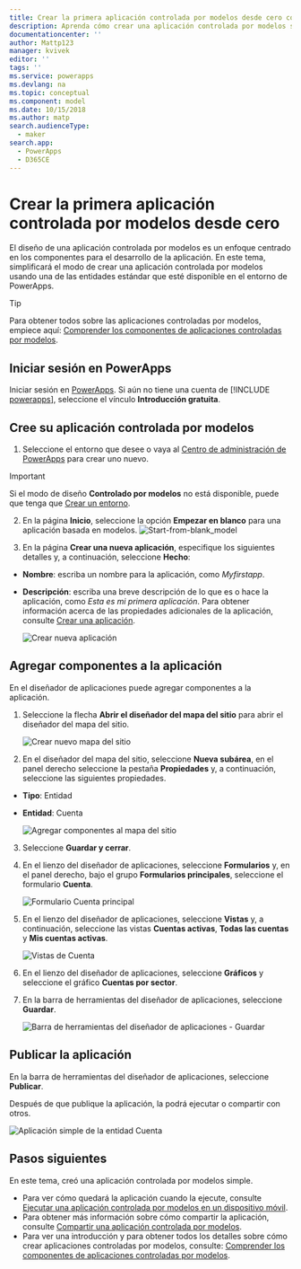 ```yaml
---
title: Crear la primera aplicación controlada por modelos desde cero con PowerApps | Microsoft Docs
description: Aprenda cómo crear una aplicación controlada por modelos simple
documentationcenter: ''
author: Mattp123
manager: kvivek
editor: ''
tags: ''
ms.service: powerapps
ms.devlang: na
ms.topic: conceptual
ms.component: model
ms.date: 10/15/2018
ms.author: matp
search.audienceType:
  - maker
search.app:
  - PowerApps
  - D365CE
---
```


# <a name="build-your-first-model-driven-app-from-scratch"></a>Crear la primera aplicación controlada por modelos desde cero
El diseño de una aplicación controlada por modelos es un enfoque centrado en los componentes para el desarrollo de la aplicación. En este tema, simplificará el modo de crear una aplicación controlada por modelos usando una de las entidades estándar que esté disponible en el entorno de PowerApps.

> [!TIP]
> Para obtener todos sobre las aplicaciones controladas por modelos, empiece aquí: [Comprender los componentes de aplicaciones controladas por modelos](model-driven-app-components.md). 

## <a name="sign-in-to-powerapps"></a>Iniciar sesión en PowerApps
Iniciar sesión en [PowerApps](https://web.powerapps.com/). Si aún no tiene una cuenta de [!INCLUDE [powerapps](../../includes/powerapps.md)], seleccione el vínculo **Introducción gratuita**. 

## <a name="create-your-model-driven-app"></a>Cree su aplicación controlada por modelos

1.  Seleccione el entorno que desee o vaya al [Centro de administración de PowerApps](https://admin.powerapps.com/) para crear uno nuevo.

  > [!IMPORTANT]
  > Si el modo de diseño **Controlado por modelos** no está disponible, puede que tenga que [Crear un entorno](https://docs.microsoft.com/powerapps/administrator/create-environment).   

2. En la página **Inicio**, seleccione la opción **Empezar en blanco** para una aplicación basada en modelos.
![Start-from-blank_model](media/build-first-model-driven-app/start-from-blank-model-driven.png)

3.  En la página **Crear una nueva aplicación**, especifique los siguientes detalles y, a continuación, seleccione **Hecho**: 
  - **Nombre**: escriba un nombre para la aplicación, como *Myfirstapp*. 
  - **Descripción**: escriba una breve descripción de lo que es o hace la aplicación, como *Esta es mi primera aplicación*.
Para obtener información acerca de las propiedades adicionales de la aplicación, consulte [Crear una aplicación](https://docs.microsoft.com/dynamics365/customer-engagement/customize/create-edit-app#create-an-app).
 
    ![Crear nueva aplicación](media/build-first-model-driven-app/create-new-app.png)

## <a name="add-components-to-your-app"></a>Agregar componentes a la aplicación
En el diseñador de aplicaciones puede agregar componentes a la aplicación.
1.  Seleccione la flecha **Abrir el diseñador del mapa del sitio** para abrir el diseñador del mapa del sitio. 

    ![Crear nuevo mapa del sitio](media/build-first-model-driven-app/new-sitemap.png)

2.  En el diseñador del mapa del sitio, seleccione **Nueva subárea**, en el panel derecho seleccione la pestaña **Propiedades** y, a continuación, seleccione las siguientes propiedades.
  - **Tipo**: Entidad
  - **Entidad**: Cuenta

    ![Agregar componentes al mapa del sitio](media/build-first-model-driven-app/sitemap.png)

3.  Seleccione **Guardar y cerrar**.
4.  En el lienzo del diseñador de aplicaciones, seleccione **Formularios** y, en el panel derecho, bajo el grupo **Formularios principales**, seleccione el formulario **Cuenta**.

    ![Formulario Cuenta principal](media/build-first-model-driven-app/main-form.png)

5.  En el lienzo del diseñador de aplicaciones, seleccione **Vistas** y, a continuación, seleccione las vistas **Cuentas activas**, **Todas las cuentas** y **Mis cuentas activas**.

    ![Vistas de Cuenta](media/build-first-model-driven-app/views.png)

6. En el lienzo del diseñador de aplicaciones, seleccione **Gráficos** y seleccione el gráfico **Cuentas por sector**.
7. En la barra de herramientas del diseñador de aplicaciones, seleccione **Guardar**.

    ![Barra de herramientas del diseñador de aplicaciones - Guardar](media/build-first-model-driven-app/app-designer-toolbar.png)
 
<!-- ##  Validate your app
This step checks for component dependencies that are required for the app to work, but haven't yet been added to the app. 

1. On the app designer canvas, select the component that indicates a dependency, such as the **Forms** component. Then, on the right-pane select the **Required** tab, expand **Entity Dependencies** and then select all required dependencies. 

    ![Add dependencies](media/build-first-model-driven-app/resolve-dependencies.png)

2. Select **Add Dependencies**.
3. On the app designer toolbar, select **Save**.  -->

## <a name="publish-your-app"></a>Publicar la aplicación
En la barra de herramientas del diseñador de aplicaciones, seleccione **Publicar**.

Después de que publique la aplicación, la podrá ejecutar o compartir con otros.

![Aplicación simple de la entidad Cuenta](media/build-first-model-driven-app/accounts-quickstart-app.png)

## <a name="next-steps"></a>Pasos siguientes
En este tema, creó una aplicación controlada por modelos simple. 
- Para ver cómo quedará la aplicación cuando la ejecute, consulte [Ejecutar una aplicación controlada por modelos en un dispositivo móvil](../../user/run-app-client-model-driven.md).
- Para obtener más información sobre cómo compartir la aplicación, consulte [Compartir una aplicación controlada por modelos](share-model-driven-app.md).
- Para ver una introducción y para obtener todos los detalles sobre cómo crear aplicaciones controladas por modelos, consulte: [Comprender los componentes de aplicaciones controladas por modelos](model-driven-app-components.md).
